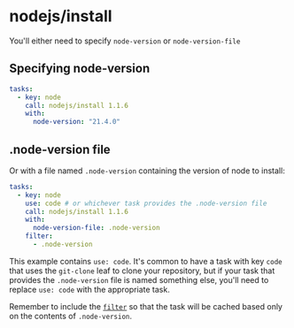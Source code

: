 # nodejs/install

You'll either need to specify `node-version` or `node-version-file`

## Specifying node-version

```yaml
tasks:
  - key: node
    call: nodejs/install 1.1.6
    with:
      node-version: "21.4.0"
```

## .node-version file

Or with a file named `.node-version` containing the version of node to install:

```yaml
tasks:
  - key: node
    use: code # or whichever task provides the .node-version file
    call: nodejs/install 1.1.6
    with:
      node-version-file: .node-version
    filter:
      - .node-version
```

This example contains `use: code`.
It's common to have a task with key `code` that uses the `git-clone` leaf to clone your repository, but if your task that provides the `.node-version` file is named something else, you'll need to replace `use: code` with the appropriate task.

Remember to include the [`filter`](https://www.rwx.com/docs/mint/filtering-files) so that the task will be cached based only on the contents of `.node-version`.
